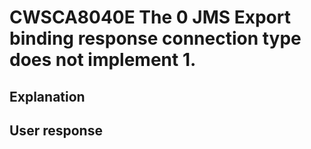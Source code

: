 # CWSCA8040E The 0 JMS Export binding response connection type does not implement 1.

## Explanation

## User response